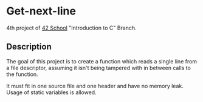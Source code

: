 # Get-next-line
4th project of [42 School](https://www.42.fr) "Introduction to C" Branch.

## Description

The goal of this project is to create a function which reads a single line from a file descriptor, assuming it isn't being tampered with in between calls to the function.

It must fit in one source file and one header and have no memory leak. Usage of static variables is allowed.
